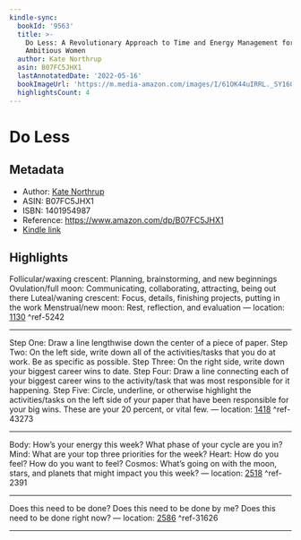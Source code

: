 ```yaml
---
kindle-sync:
  bookId: '9563'
  title: >-
    Do Less: A Revolutionary Approach to Time and Energy Management for
    Ambitious Women
  author: Kate Northrup
  asin: B07FC5JHX1
  lastAnnotatedDate: '2022-05-16'
  bookImageUrl: 'https://m.media-amazon.com/images/I/61OK44uIRRL._SY160.jpg'
  highlightsCount: 4
---
```

# Do Less
## Metadata
* Author: [Kate Northrup](https://www.amazon.com/Kate-Northrup/e/B00E6B20FW/ref=dp_byline_cont_ebooks_1)
* ASIN: B07FC5JHX1
* ISBN: 1401954987
* Reference: https://www.amazon.com/dp/B07FC5JHX1
* [Kindle link](kindle://book?action=open&asin=B07FC5JHX1)

## Highlights
Follicular/waxing crescent: Planning, brainstorming, and new beginnings Ovulation/full moon: Communicating, collaborating, attracting, being out there Luteal/waning crescent: Focus, details, finishing projects, putting in the work Menstrual/new moon: Rest, reflection, and evaluation — location: [1130](kindle://book?action=open&asin=B07FC5JHX1&location=1130) ^ref-5242

---
Step One: Draw a line lengthwise down the center of a piece of paper. Step Two: On the left side, write down all of the activities/tasks that you do at work. Be as specific as possible. Step Three: On the right side, write down your biggest career wins to date. Step Four: Draw a line connecting each of your biggest career wins to the activity/task that was most responsible for it happening. Step Five: Circle, underline, or otherwise highlight the activities/tasks on the left side of your paper that have been responsible for your big wins. These are your 20 percent, or vital few. — location: [1418](kindle://book?action=open&asin=B07FC5JHX1&location=1418) ^ref-43273

---
Body: How’s your energy this week? What phase of your cycle are you in? Mind: What are your top three priorities for the week? Heart: How do you feel? How do you want to feel? Cosmos: What’s going on with the moon, stars, and planets that might impact you this week? — location: [2518](kindle://book?action=open&asin=B07FC5JHX1&location=2518) ^ref-2391

---
Does this need to be done? Does this need to be done by me? Does this need to be done right now? — location: [2586](kindle://book?action=open&asin=B07FC5JHX1&location=2586) ^ref-31626

---
